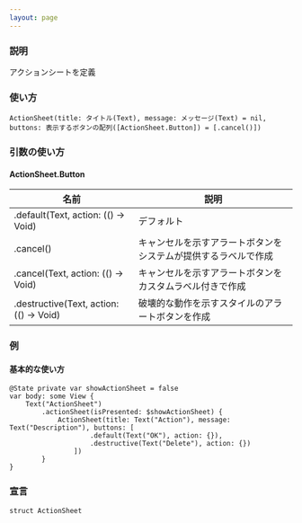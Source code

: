 ```yaml
---
layout: page
---
```


### 説明

アクションシートを定義

### 使い方

    ActionSheet(title: タイトル(Text), message: メッセージ(Text) = nil, buttons: 表示するボタンの配列([ActionSheet.Button]) = [.cancel()])

### 引数の使い方

#### ActionSheet.Button

| 名前                                      | 説明                              |
| --------------------------------------- | ------------------------------- |
| .default(Text, action: (() -> Void)     | デフォルト                           |
| .cancel()                               | キャンセルを示すアラートボタンをシステムが提供するラベルで作成 |
| .cancel(Text, action: (() -> Void)      | キャンセルを示すアラートボタンをカスタムラベル付きで作成    |
| .destructive(Text, action: (() -> Void) | 破壊的な動作を示すスタイルのアラートボタンを作成        |

### 例

#### 基本的な使い方

    @State private var showActionSheet = false
    var body: some View {
        Text("ActionSheet")
            .actionSheet(isPresented: $showActionSheet) {
                ActionSheet(title: Text("Action"), message: Text("Description"), buttons: [
                        .default(Text("OK"), action: {}),
                        .destructive(Text("Delete"), action: {})
                    ])
            }
    }

### 宣言

    struct ActionSheet

